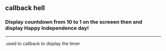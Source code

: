 ## callback hell
### Display countdown from 10 to 1 on the screeen then and display Happy Independence day!
---
.used to callback to display the timer
